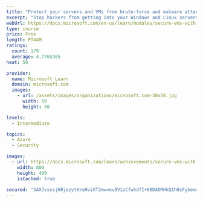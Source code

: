 ```yaml
---
title: "Protect your servers and VMs from brute-force and malware attacks with Azure Security Center"
excerpt: "Stop hackers from getting into your Windows and Linux servers. In this module, you’ll discover how to protect VMs and servers with Azure Security Center"
webUrl: https://docs.microsoft.com/en-us/learn/modules/secure-vms-with-azure-security-center/
type: course
price: Free
length: PT44M
ratings:
  count: 179
  average: 4.7765365
heat: 50

provider:
  name: Microsoft Learn
  domain: microsoft.com
  images:
    - url: /assets/images/organizations/microsoft.com-50x50.jpg
      width: 50
      height: 50

levels:
  - Intermediate

topics:
  - Azure
  - Security

images:
  - url: https://docs.microsoft.com/learn/achievements/secure-vms-with-azure-security-center-social.png
    width: 800
    height: 400
    isCached: true

secured: "5AXJvsssjH8jezytH/e0viXT2mwveu9V1zCfwhdfI+8BDADRHkQ1hNsFgbemruc9Fv2z5MNJd194nYveQP0rtnUJPNbQV8YTgSMH9qDmaM4WcTtrHmVfxmKIupDUyzs3qievOCSQHfAybJC0KkMGtwYC4R+vNqrt3dkmYzVnzjmlS+phT57KAfxpqa+5uHIr3uaVYrdfIiRg9l9KPz1t6H58PvXclcaiDCwRkhq+2u/Lz1rk5OygXU7QgyJxWZsMVAxgY/jsOXzKzybjpN+i0tbpA64AEud0P9PrzYk9zHA8ScDGFmEdY2CQ10wSZpR/D99BWz3rjzx7toVUZ6BS8PH8G8lYc9xpkESBsV3lZQ54CqNc4bnnmSs6viSRGbjNNqdkx3ev94c4bB+mBQqU/xIAlct7MNCBY+MuLTYg3F0=;EUC5lghO8oC8A5MM4miE+Q=="
---
```


